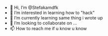 - 👋 Hi, I’m @Stefakamdfk
- 👀 I’m interested in learning how to "hack"
- 🌱 I’m currently learning same thing i wrote up
- 💞️ I’m looking to collaborate on ...
- 📫 How to reach me if u know u know

<!---
Stefakamdfk/Stefakamdfk is a ✨ special ✨ repository because its `README.md` (this file) appears on your GitHub profile.
You can click the Preview link to take a look at your changes.
--->
